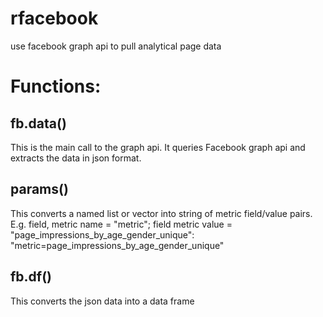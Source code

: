 # rfacebook
use facebook graph api to pull analytical page data


# Functions: 

## fb.data()
This is the main call to the graph api.  It queries Facebook graph api and extracts the data in json format. 

## params()
This converts a named list or vector into string of metric field/value pairs.  E.g. field, metric name = "metric"; field metric value = "page_impressions_by_age_gender_unique": "metric=page_impressions_by_age_gender_unique"

## fb.df()
This converts the json data into a data frame

